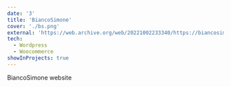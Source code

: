 ```yaml
---
date: '3'
title: 'BiancoSimone'
cover: './bs.png'
external: 'https://web.archive.org/web/20221002233340/https://biancosimone.ro/'
tech:
  - Wordpress
  - Woocommerce
showInProjects: true
---
```


BiancoSimone website
